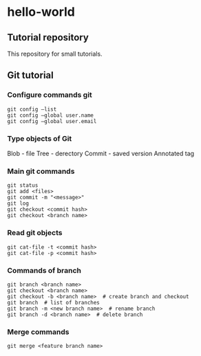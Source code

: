 # hello-world
## Tutorial repository
This repository for small tutorials.

## Git tutorial
### Configure commands git
```
git config —list
git config —global user.name
git config —global user.email
```

### Type objects of Git
Blob - file
Tree - derectory
Commit - saved version
Annotated tag 

### Main git commands
```
git status
git add <files>
git commit -m "<message>"
git log
git checkout <commit hash>
git checkout <branch name>
```
### Read git objects
```
git cat-file -t <commit hash>
git cat-file -p <commit hash>
```

### Commands of branch
```
git branch <branch name>
git checkout <branch name>
git checkout -b <branch name>  # create branch and checkout
git branch  # list of branches
git branch -m <new branch name>  # rename branch
git branch -d <branch name>  # delete branch

```

### Merge commands
```
git merge <feature branch name>
```
